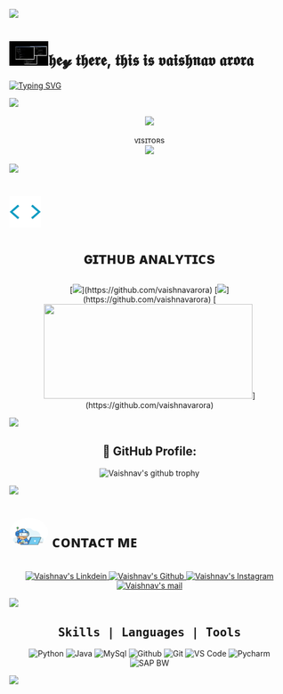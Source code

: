 <!-- ### Hi there 👋

<!--
**vaishnavarora/vaishnavarora** is a ✨ _special_ ✨ repository because its `README.md` (this file) appears on your GitHub profile.

Here are some ideas to get you started:

- 🔭 I’m currently working on ...
- 🌱 I’m currently learning ... coding
- 👯 I’m looking to collaborate on ...
- 🤔 I’m looking for help with ...
- 💬 Ask me about ...
- 📫 How to reach me: ...
- 😄 Pronouns: ...
- ⚡ Fun fact: ... -->

 
 <a href="https://www.youtube.com/watch?v=dQw4w9WgXcQ"><img src="https://user-images.githubusercontent.com/73097560/115834477-dbab4500-a447-11eb-908a-139a6edaec5c.gif"></a>
<h1> <img src="https://github.com/vaishnavarora/vaishnavarora/blob/main/resources/codes.webp" width="70px">𝖍𝖊𝔂 𝖙𝖍𝖊𝖗𝖊, 𝖙𝖍𝖎𝖘 𝖎𝖘 𝖛𝖆𝖎𝖘𝖍𝖓𝖆𝖛 𝖆𝖗𝖔𝖗𝖆

 </h1><p align="center">

 
 
 
 
 


 [![Typing SVG](https://readme-typing-svg.herokuapp.com?duration=4000&color=FFA500&multiline=true&width=550&height=200&lines=HEY+THERE++%E2%9C%A8++;I'M+VAISHNAV+ARORA+FROM+ABOHAR%2CPUNJAB%2CINDIA+%F0%9F%92%AB;I'M+PURSING+MY+BATCHELORS+OF+ENGINEERING+IN+CS%F0%9F%8E%93;MY+INTREST+IS+IN+PYTHON+AND+MACHINE+LEARNING;AND+I+HAVE+COMPLETED+JAVA%2CSAP+BW%2CSQL+)](https://git.io/typing-svg)
 
<a href="https://www.youtube.com/watch?v=dQw4w9WgXcQ"><img src="https://user-images.githubusercontent.com/73097560/115834477-dbab4500-a447-11eb-908a-139a6edaec5c.gif"></a>




<p align="middle"><a href="https://github.com/vaishnavarora"><img src="https://img.shields.io/badge/GitHub-100000?style=for-the-badge&logo=github&logoColor=orange"></a>
 <p align="center">ᴠɪsɪᴛᴏʀs<br><img src="https://profile-counter.glitch.me/vaishnavarora/count.svg"><br>

 <a href="https://www.youtube.com/watch?v=dQw4w9WgXcQ"><img src="https://user-images.githubusercontent.com/73097560/115834477-dbab4500-a447-11eb-908a-139a6edaec5c.gif"></a>


  <h1> <img src = "https://github.com/vaishnavarora/vaishnavarora/blob/main/resources/analytics.webp" width="57px"> 
 
 <P ALIGN="middle"> ɢɪᴛʜᴜʙ ᴀɴᴀʟʏᴛɪᴄs </h1>
<div align="center">   
 [<img src="https://github-readme-stats.vercel.app/api?username=vaishnavarora&&show_icons=true&title_color=60f542&icon_color=bb2acf&text_color=FFA500&bg_color=000000" width="49%">](https://github.com/vaishnavarora)  
 [<img src="https://github-readme-streak-stats.herokuapp.com/?user=vaishnavarora&theme=chartreuse-dark&hide_border=True&bg_color=FFA500" width="49%">](https://github.com/vaishnavarora) 
 [<img height="170px" width='375px' src="https://github-readme-stats.vercel.app/api/top-langs/?username=vaishnavarora&layout=compact&theme=react&bg_color=000000" width="49%" >](https://github.com/vaishnavarora)
</div>

<a href="https://www.youtube.com/watch?v=dQw4w9WgXcQ"><img src="https://user-images.githubusercontent.com/73097560/115834477-dbab4500-a447-11eb-908a-139a6edaec5c.gif"></a>

<div align="center">
<h2>👷 GitHub Profile:</h2>

![Vaishnav's github trophy](https://github-profile-trophy.vercel.app/?username=vaishnavarora&row=1)
</div>
 
<a href="https://www.youtube.com/watch?v=dQw4w9WgXcQ"><img src="https://user-images.githubusercontent.com/73097560/115834477-dbab4500-a447-11eb-908a-139a6edaec5c.gif"></a>
  
   <h1> <img src="https://github.com/vaishnavarora/vaishnavarora/blob/main/resources/contact.gif#:~:text=/-,contact.gif,-Go%20to%20file" width="70px" style="border-radius: 50%"> ᴄᴏɴᴛᴀᴄᴛ ᴍᴇ </h1>
   
<br>
<div align="center">
 
<a href="https://www.linkedin.com/in/vaishnav-arora/">
  <img alt="Vaishnav's Linkdein"  width="90px" src="https://img.shields.io/badge/Linkedin-0A66C2?style=for-the-badge&logo=Linkedin&logoColor=white" />
</a>

<a href="https://github.com/vaishnavarora">
  <img alt="Vaishnav's Github" width="80px" src="https://img.shields.io/badge/Github-181717?style=for-the-badge&logo=Github&logoColor=white" />
</a>

<a href="https://www.instagram.com/vaishnavgaba/">
  <img alt="Vaishnav's Instagram" width="100px" src="https://img.shields.io/badge/Instagram-E4405F?style=for-the-badge&logo=instagram&logoColor=white" />
</a>
 
<a href="mailto:vaishnavarora4@gmail.com">
  <img alt="Vaishnav's mail" width="73px" src="https://img.shields.io/badge/Gmail-c14438?style=for-the-badge&logo=Gmail&logoColor=white" />
</a>

</div>

<a href="https://www.youtube.com/watch?v=dQw4w9WgXcQ"><img src="https://user-images.githubusercontent.com/73097560/115834477-dbab4500-a447-11eb-908a-139a6edaec5c.gif"></a>

 <div align="center"><h2><b><samp>Skills | Languages | Tools</samp></b></h2></div>
<div align="center">

![Python](https://img.shields.io/badge/Python-14354C?style=for-the-badge&logo=python&logoColor=white ) ![Java](https://img.shields.io/badge/Java-ED8B00?style=for-the-badge&logo=java&logoColor=white ) ![MySql](https://img.shields.io/badge/MySQL-00000F?style=for-the-badge&logo=mysql&logoColor=white ) ![Github](https://img.shields.io/badge/Github-black?style=for-the-badge&logo=github&logoColor=white ) ![Git](https://img.shields.io/badge/Git-e84e31?style=for-the-badge&logo=git&logoColor=white ) ![VS Code](https://img.shields.io/badge/Visual_Studio_Code-3ea6eb?style=for-the-badge&logo=Visual-Studio-Code&logoColor=white ) ![Pycharm](https://img.shields.io/badge/PyCharm-000000.svg?&style=for-the-badge&logo=PyCharm&logoColor=white) 
![SAP BW](https://img.shields.io/badge/SAP_BW-8A2BE2?&style=for-the-badge&logo=SAP-BW&logoColor=white)


</div>

<a href="https://www.youtube.com/watch?v=dQw4w9WgXcQ"><img src="https://user-images.githubusercontent.com/73097560/115834477-dbab4500-a447-11eb-908a-139a6edaec5c.gif"></a>
 
